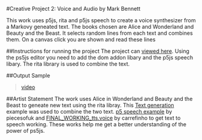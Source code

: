 #Creative Project 2: Voice and Audio
by Mark Bennett

This work uses p5js, rita and p5js speech to create a voice synthesizer from a Markovy geneated text. The books chosen are Alice and Wonderland and Beauty and the Beast. It selects random lines from each text and combines them. On a canvas click you are shown and read these lines

##Instructions for running the project
The project can [ viewed here](https://editor.p5js.org/TheMarkBennett/sketches/DdoEMYzx0). Using the ps5js editor you need to add the dom addon libary and the p5js speech libary. The rita library is used to combine the text.

##Output Sample

> [video](https://storyxpress.co/video/kn4ye28qqo6munbdk)

##Artist Statement
The work uses Alice in Wonderland and Beauty and the Beast to geneate new text using the rita libray.
This [Text generation](https://editor.p5js.org/TheMarkBennett/sketches/DdoEMYzx0) example was used to combine the two text. [p5 speech example](https://editor.p5js.org/piecesofuk/sketches/SyBpNOJTb) by piecesofuk and [FINAL_WORKING_tts.voice](https://editor.p5js.org/carrefinho/sketches/Bk_SrRlJE) by carrefinho to get text to speech working. These works help me get a better understanding of the power of ps5js.

